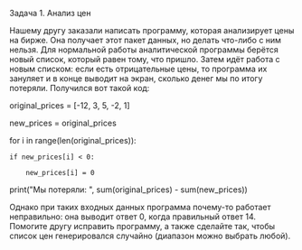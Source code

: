 Задача 1. Анализ цен

Нашему другу заказали написать программу, которая анализирует цены на бирже. Она получает этот пакет данных, но делать что-либо с ним нельзя. Для нормальной работы аналитической программы берётся новый список, который равен тому, что пришло. Затем идёт работа с новым списком: если есть отрицательные цены, то программа их зануляет и в конце выводит на экран, сколько денег мы по итогу потеряли. Получился вот такой код:


original_prices = [-12, 3, 5, -2, 1]

new_prices = original_prices

for i in range(len(original_prices)):

    if new_prices[i] < 0:

        new_prices[i] = 0

print("Мы потеряли: ",  sum(original_prices) - sum(new_prices))


Однако при таких входных данных программа почему-то работает неправильно: она выводит ответ 0, когда правильный ответ 14. Помогите другу исправить программу, а также сделайте так, чтобы список цен генерировался случайно (диапазон можно выбрать любой).
